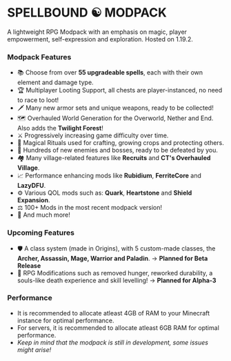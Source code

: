 # **SPELLBOUND ☯ MODPACK**
A lightweight RPG Modpack with an emphasis on magic, player empowerment, self-expression and exploration. Hosted on 1.19.2.

### Modpack Features
- 📚 Choose from over **55 upgradeable spells**, each with their own element and damage type.
- 🏆 Multiplayer Looting Support, all chests are player-instanced, no need to race to loot!
- 🗡️ Many new armor sets and unique weapons, ready to be collected!
- 🗺️ Overhauled World Generation for the Overworld, Nether and End. Also adds the **Twilight Forest**!
- ⚔️ Progressively increasing game difficulty over time.
- 💎 Magical Rituals used for crafting, growing crops and protecting others.
- 🏹 Hundreds of new enemies and bosses, ready to be defeated by you.
- 🏘️ Many village-related features like **Recruits** and **CT's Overhauled Village**.
- 📈 Performance enhancing mods like **Rubidium**, **FerriteCore** and **LazyDFU**.
- ⚙️ Various QOL mods such as: **Quark**, **Heartstone** and **Shield Expansion**.
- ⚖️ 100+ Mods in the most recent modpack version!
- 🚀 And much more!

### Upcoming Features
- 🛡️ A class system (made in Origins), with 5 custom-made classes, the **Archer, Assassin, Mage, Warrior and Paladin**. -> **Planned for Beta Release**
- 🗿 RPG Modifications such as removed hunger, reworked durability, a souls-like death experience and skill levelling! 
  -> **Planned for Alpha-3**

### Performance
- It is recommended to allocate atleast 4GB of RAM to your Minecraft instance for optimal performance.
- For servers, it is recommended to allocate atleast 6GB RAM for optimal performance.
- *Keep in mind that the modpack is still in development, some issues might arise!*
